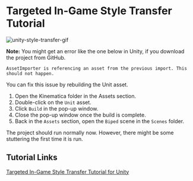 # Targeted In-Game Style Transfer Tutorial
![unity-style-transfer-gif](https://github.com/cj-mills/End-to-End-In-Game-Style-Transfer-Tutorial-Intel/raw/targeted-style-transfer/images/tigstd-intel-480.gif)

**Note:** You might get an error like the one below in Unity, if you download the project from GitHub. 

`AssetImporter is referencing an asset from the previous import. This should not happen.`

You can fix this issue by rebuilding the Unit asset. 
1. Open the Kinematica folder in the Assets section. 
2. Double-click on the `Unit` asset.
3. Click `Build` in the pop-up window. 
4. Close the pop-up window once the build is complete.
5. Back in the `Assets` section, open the `Biped` scene in the `Scenes` folder.

The project should run normally now. However, there might be some stuttering the first time it is run.


## Tutorial Links
[Targeted In-Game Style Transfer Tutorial for Unity](https://software.intel.com/content/www/us/en/develop/articles/targeted-in-game-style-transfer-tutorial.html)


